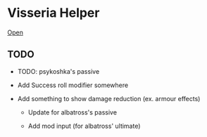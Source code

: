 # Visseria Helper

[Open](https://rewhowe.github.io/visseria_helper/)

## TODO

* TODO: psykoshka's passive

* Add Success roll modifier somewhere

* Add something to show damage reduction (ex. armour effects)

  * Update for albatross's passive

  * Add mod input (for albatross' ultimate)
